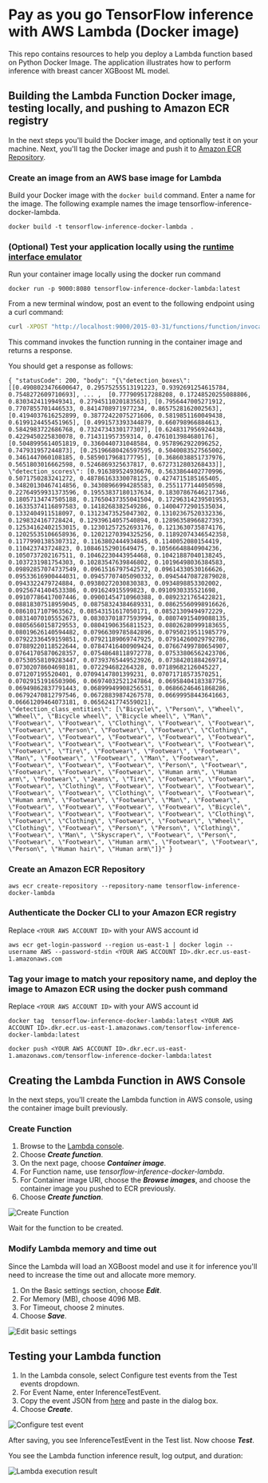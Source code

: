 # Pay as you go TensorFlow inference with AWS Lambda (Docker image)

This repo contains resources to help you deploy a Lambda function based on Python Docker Image. 
The application illustrates how to perform inference with breast cancer XGBoost ML model.

## Building the Lambda Function Docker image, testing locally, and pushing to Amazon ECR registry
In the next steps you'll build the Docker image, and optionally test it on your machine. 
Next, you'll tag the Docker image and push it to [Amazon ECR Repository](https://docs.aws.amazon.com/AmazonECR/latest/userguide/Repositories.html).

### Create an image from an AWS base image for Lambda
Build your Docker image with the `docker build` command. Enter a name for the image. The following example names the image tensorflow-inference-docker-lambda.

`docker build -t tensorflow-inference-docker-lambda .`  

### (Optional) Test your application locally using the [runtime interface emulator](https://docs.aws.amazon.com/lambda/latest/dg/images-test.html)

Run your container image locally using the docker run command

`docker run -p 9000:8080 tensorflow-inference-docker-lambda:latest`

From a new terminal window, post an event to the following endpoint using a curl command:

```bash
curl -XPOST "http://localhost:9000/2015-03-31/functions/function/invocations" -d '{"url":"https://images.pexels.com/photos/310983/pexels-photo-310983.jpeg?auto=compress&cs=tinysrgb&dpr=2&h=650&w=940"}' .
```

This command invokes the function running in the container image and returns a response.

You should get a response as follows: 

`{
  "statusCode": 200,
  "body": "{\"detection_boxes\": [[0.4908023476600647, 0.29575255513191223, 0.9392691254615784, 0.7548272609710693], ... ,  [0.777909517288208, 0.17248520255088806, 0.8303424119949341, 0.2794511020183563], [0.7956447005271912, 0.7707855701446533, 0.8414708971977234, 0.8657528162002563], [0.4194037616252899, 0.38772422075271606, 0.5819851160049438, 0.6199124455451965], [0.4991573393344879, 0.660798966884613, 0.5842983722686768, 0.7324734330177307], [0.6248317956924438, 0.4229450225830078, 0.714311957359314, 0.4761013984680176], [0.5048995614051819, 0.3360440731048584, 0.9578962922096252, 0.747931957244873], [0.25196680426597595, 0.5040083527565002, 0.3461447060108185, 0.5859017968177795], [0.3686038851737976, 0.5651803016662598, 0.5246869325637817, 0.6727312803268433]], \"detection_scores\": [0.916389524936676, 0.5633864402770996, 0.5071750283241272, 0.48786163330078125, 0.4274715185165405, 0.34820130467414856, 0.34308966994285583, 0.2551177144050598, 0.22764959931373596, 0.19553837180137634, 0.18307867646217346, 0.18057134747505188, 0.17650437355041504, 0.17296314239501953, 0.16335374116897583, 0.1418268382549286, 0.14004772901535034, 0.1332404911518097, 0.13123473525047302, 0.13102367520332336, 0.1298324167728424, 0.12939614057540894, 0.12896358966827393, 0.12534162402153015, 0.12301257252693176, 0.1213630735874176, 0.12025535106658936, 0.12021270394325256, 0.11892074346542358, 0.11779901385307312, 0.1163802444934845, 0.1140052080154419, 0.110423743724823, 0.10846152901649475, 0.10566648840904236, 0.1050737202167511, 0.10462230443954468, 0.10421887040138245, 0.1037231981754303, 0.10283547639846802, 0.10196498036384583, 0.09892857074737549, 0.0961516797542572, 0.09614330530166626, 0.09533616900444031, 0.09457707405090332, 0.09454470872879028, 0.0943322479724884, 0.09380272030830383, 0.0934898853302002, 0.09256741404533386, 0.091624915599823, 0.0910930335521698, 0.09107786417007446, 0.09001454710960388, 0.0892321765422821, 0.08818307518959045, 0.08758324384689331, 0.08625560998916626, 0.0861017107963562, 0.08543151617050171, 0.08521309494972229, 0.08314070105552673, 0.08303701877593994, 0.08074915409088135, 0.08056560158729553, 0.08041906356811523, 0.08026280999183655, 0.08019626140594482, 0.07966309785842896, 0.07950219511985779, 0.07922336459159851, 0.07921189069747925, 0.07914260029792786, 0.07889220118522644, 0.07847416400909424, 0.07667499780654907, 0.07641705870628357, 0.07548648118972778, 0.07533806562423706, 0.07530558109283447, 0.07393765449523926, 0.07384201884269714, 0.07302078604698181, 0.072294682264328, 0.07189682126045227, 0.071207195520401, 0.07094147801399231, 0.07071718573570251, 0.07029151916503906, 0.06974032521247864, 0.06958404183387756, 0.06949862837791443, 0.06899949908256531, 0.06866246461868286, 0.06792470812797546, 0.06728839874267578, 0.06699958443641663, 0.06661209464073181, 0.0656241774559021], \"detection_class_entities\": [\"Bicycle\", \"Person\", \"Wheel\", \"Wheel\", \"Bicycle wheel\", \"Bicycle wheel\", \"Man\", \"Footwear\", \"Footwear\", \"Clothing\", \"Footwear\", \"Footwear\", \"Footwear\", \"Person\", \"Footwear\", \"Footwear\", \"Clothing\", \"Footwear\", \"Footwear\", \"Footwear\", \"Footwear\", \"Footwear\", \"Footwear\", \"Footwear\", \"Footwear\", \"Footwear\", \"Footwear\", \"Footwear\", \"Tire\", \"Footwear\", \"Footwear\", \"Footwear\", \"Man\", \"Footwear\", \"Footwear\", \"Man\", \"Footwear\", \"Footwear\", \"Footwear\", \"Footwear\", \"Person\", \"Footwear\", \"Footwear\", \"Footwear\", \"Footwear\", \"Human arm\", \"Human arm\", \"Footwear\", \"Jeans\", \"Tire\", \"Footwear\", \"Footwear\", \"Footwear\", \"Clothing\", \"Footwear\", \"Footwear\", \"Footwear\", \"Footwear\", \"Footwear\", \"Clothing\", \"Footwear\", \"Footwear\", \"Human arm\", \"Footwear\", \"Footwear\", \"Man\", \"Footwear\", \"Footwear\", \"Footwear\", \"Footwear\", \"Footwear\", \"Bicycle\", \"Footwear\", \"Footwear\", \"Footwear\", \"Footwear\", \"Clothing\", \"Footwear\", \"Clothing\", \"Footwear\", \"Footwear\", \"Wheel\", \"Clothing\", \"Footwear\", \"Person\", \"Person\", \"Clothing\", \"Footwear\", \"Man\", \"Skyscraper\", \"Footwear\", \"Person\", \"Footwear\", \"Footwear\", \"Human arm\", \"Footwear\", \"Footwear\", \"Person\", \"Human hair\", \"Human arm\"]}"
}`

### Create an Amazon ECR Repository

`aws ecr create-repository --repository-name tensorflow-inference-docker-lambda`

### Authenticate the Docker CLI to your Amazon ECR registry

Replace `<YOUR AWS ACCOUNT ID>` with your AWS account id

`aws ecr get-login-password --region us-east-1 | docker login --username AWS --password-stdin <YOUR AWS ACCOUNT ID>.dkr.ecr.us-east-1.amazonaws.com`

### Tag your image to match your repository name, and deploy the image to Amazon ECR using the docker push command

Replace `<YOUR AWS ACCOUNT ID>` with your AWS account id

`docker tag  tensorflow-inference-docker-lambda:latest <YOUR AWS ACCOUNT ID>.dkr.ecr.us-east-1.amazonaws.com/tensorflow-inference-docker-lambda:latest`

`docker push <YOUR AWS ACCOUNT ID>.dkr.ecr.us-east-1.amazonaws.com/tensorflow-inference-docker-lambda:latest`

## Creating the Lambda Function in AWS Console

In the next steps, you'll create the Lambda function in AWS console, using the container image built previously. 

### Create Function

1. Browse to the [Lambda console](https://console.aws.amazon.com/lambda).
2. Choose **_Create function_**.
3. On the next page, choose **_Container image_**. 
4. For Function name, use _tensorflow-inference-docker-lambda_.
5. For Container image URI, choose the **_Browse images_**, and choose the container image you pushed to ECR previously.
6. Choose **_Create function_**.

![Create Function](./img/create_function.png)

Wait for the function to be created.

### Modify Lambda memory and time out
Since the Lambda will load an XGBoost model and use it for inference you'll need to increase the time out and allocate more memory.

1. On the Basic settings section, choose _**Edit**_.
2. For Memory (MB), choose 4096 MB.
3. For Timeout, choose 2 minutes.
4. Choose _**Save**_.

![Edit basic settings](./img/edit_basic_settings.png)

## Testing your Lambda function

1. In the Lambda console, select Configure test events from the Test events dropdown.
2. For Event Name, enter InferenceTestEvent.
3. Copy the event JSON from [here](./test-event/test-event-1.json) and paste in the dialog box.
4. Choose _**Create**_.

![Configure test event](./img/configure_test_event.png)

After saving, you see InferenceTestEvent in the Test list. Now choose _**Test**_.

You see the Lambda function inference result, log output, and duration:

![Lambda execution result](./img/execution_result.png)
